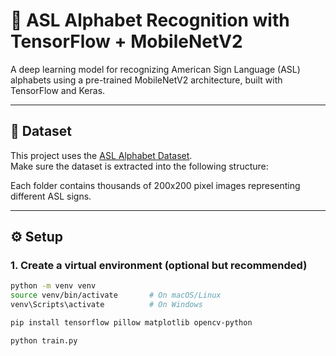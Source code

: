 # 🤟 ASL Alphabet Recognition with TensorFlow + MobileNetV2

A deep learning model for recognizing American Sign Language (ASL) alphabets using a pre-trained MobileNetV2 architecture, built with TensorFlow and Keras.

---

## 📁 Dataset

This project uses the [ASL Alphabet Dataset](https://www.kaggle.com/datasets/grassknoted/asl-alphabet).  
Make sure the dataset is extracted into the following structure:


Each folder contains thousands of 200x200 pixel images representing different ASL signs.

---

## ⚙️ Setup

### 1. Create a virtual environment (optional but recommended)
```bash
python -m venv venv
source venv/bin/activate       # On macOS/Linux
venv\Scripts\activate          # On Windows

pip install tensorflow pillow matplotlib opencv-python

python train.py
